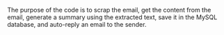 The purpose of the code is to scrap the email, get the content from the email, generate a summary using the extracted text, save it in the MySQL database, and auto-reply an email to the sender.